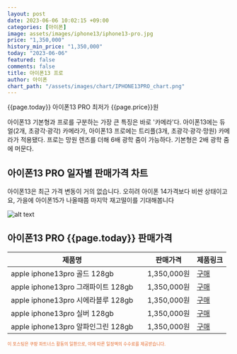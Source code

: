 ```yaml
---
layout: post
date: 2023-06-06 10:02:15 +09:00
categories: [아이폰]
image: assets/images/iphone13/iphone13-pro.jpg
price: "1,350,000"
history_min_price: "1,350,000"
today: "2023-06-06"
featured: false
comments: false
title: 아이폰13 프로
author: 아이폰
chart_path: "/assets/images/chart/IPHONE13PRO_chart.png"
---
```


{{page.today}} 아이폰13 PRO 최저가 {{page.price}}원

아이폰13 기본형과 프로를 구분하는 가장 큰 특징은 바로 '카메라'다. 아이폰13에는 듀얼(2개, 초광각·광각) 카메라가, 아이폰13 프로에는 트리플(3개, 초광각·광각·망원) 카메라가 적용됐다. 프로는 망원 렌즈를 더해 6배 광학 줌이 가능하다. 기본형은 2배 광학 줌에 머문다.

## 아이폰13 PRO 일자별 판매가격 차트
아이폰13은 최근 가격 변동이 거의 없습니다. 오히려 아이폰 14가격보다 비싼 상태이고요, 가을에 아이폰15가 나올때쯤 마지막 재고떨이를 기대해봅니다

![alt text]({{page.chart_path}} "아이폰13 PRO 판매가격 차트")

## 아이폰13 PRO {{page.today}} 판매가격
<main>
<table id="rwd-table-large">
  <thead>
    <tr>
      <th>제품명</th>
      <th></th>
      <th>판매가격</th>
      <th>제품링크</th>
    </tr>
  </thead>
  <tbody><tr>
        <td>apple iphone13pro 골드 128gb </td>
        <td></td>
        <td>1,350,000원</td>
        <td><a href='https://link.coupang.com/a/SOWuA' target='_blank'>구매</a></td>
        </tr><tr>
        <td>apple iphone13pro 그래파이트 128gb </td>
        <td></td>
        <td>1,350,000원</td>
        <td><a href='https://link.coupang.com/a/SOWw1' target='_blank'>구매</a></td>
        </tr><tr>
        <td>apple iphone13pro 시에라블루 128gb </td>
        <td></td>
        <td>1,350,000원</td>
        <td><a href='https://link.coupang.com/a/SOWyU' target='_blank'>구매</a></td>
        </tr><tr>
        <td>apple iphone13pro 실버 128gb </td>
        <td></td>
        <td>1,350,000원</td>
        <td><a href='https://link.coupang.com/a/SOWAC' target='_blank'>구매</a></td>
        </tr><tr>
        <td>apple iphone13pro 알파인그린 128gb </td>
        <td></td>
        <td>1,350,000원</td>
        <td><a href='https://link.coupang.com/a/SQ3q6' target='_blank'>구매</a></td>
        </tr></tbody>
</table>

</main>
<div style="color:#e56a2c;font-size: 0.7em;" >
이 포스팅은 쿠팡 파트너스 활동의 일환으로, 이에 따른 일정액의 수수료를 제공받습니다.
</div>
